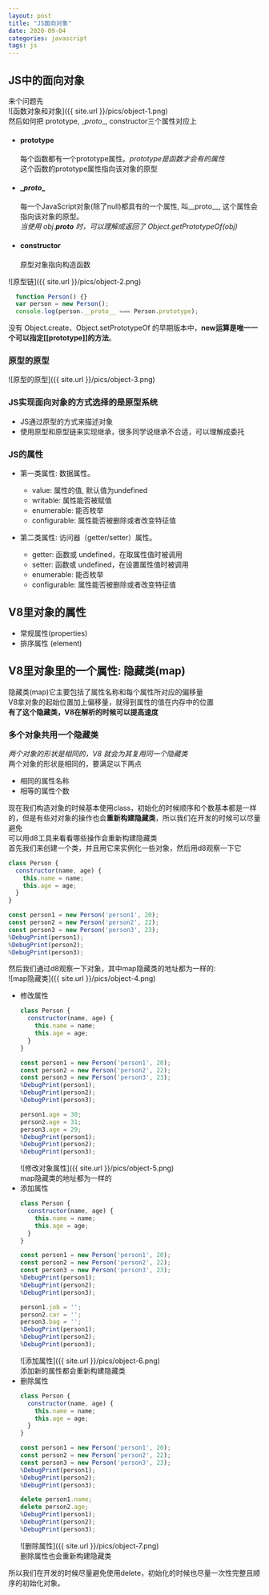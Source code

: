 ```yaml
---
layout: post  
title: "JS面向对象"  
date: 2020-09-04  
categories: javascript  
tags: js  
---
```


## JS中的面向对象  
来个问题先  
![函数对象和对象]({{ site.url }}/pics/object-1.png)  
然后如何把 prototype, \__proto__, constructor三个属性对应上  

- #### prototype  
  每个函数都有一个prototype属性。*prototype是函数才会有的属性*  
  这个函数的prototype属性指向该对象的原型  

- #### \__proto__  
  每一个JavaScript对象(除了null)都具有的一个属性, 叫__proto__, 这个属性会指向该对象的原型。  
  *当使用 obj.__proto__ 时，可以理解成返回了 Object.getPrototypeOf(obj)*  

- #### constructor  
  原型对象指向构造函数   

![原型链]({{ site.url }}/pics/object-2.png)  

``` javascript  
  function Person() {}
  var person = new Person();
  console.log(person.__proto__ === Person.prototype);
```  

没有 Object.create、Object.setPrototypeOf 的早期版本中，**new运算是唯一一个可以指定[[prototype]]的方法**。  

### 原型的原型  
![原型的原型]({{ site.url }}/pics/object-3.png)  

### JS实现面向对象的方式选择的是原型系统  
- JS通过原型的方式来描述对象  
- 使用原型和原型链来实现继承，很多同学说继承不合适，可以理解成委托  

### JS的属性  
- 第一类属性: 数据属性。  
  - value: 属性的值, 默认值为undefined  
  - writable: 属性能否被赋值  
  - enumerable: 能否枚举  
  - configurable: 属性能否被删除或者改变特征值  

- 第二类属性: 访问器（getter/setter）属性。  
  - getter: 函数或 undefined，在取属性值时被调用  
  - setter: 函数或 undefined，在设置属性值时被调用  
  - enumerable: 能否枚举  
  - configurable: 属性能否被删除或者改变特征值  

## V8里对象的属性  
- 常规属性(properties)  
- 排序属性 (element)

## V8里对象里的一个属性: 隐藏类(map)  
隐藏类(map)它主要包括了属性名称和每个属性所对应的偏移量  
V8拿对象的起始位置加上偏移量，就得到属性的值在内存中的位置  
**有了这个隐藏类，V8在解析的时候可以提高速度**  
### 多个对象共用一个隐藏类  
*两个对象的形状是相同的，V8 就会为其复用同一个隐藏类*  
两个对象的形状是相同的，要满足以下两点  
- 相同的属性名称  
- 相等的属性个数  

现在我们构造对象的时候基本使用class，初始化的时候顺序和个数基本都是一样的，但是有些对对象的操作也会**重新构建隐藏类**，所以我们在开发的时候可以尽量避免  
可以用d8工具来看看哪些操作会重新构建隐藏类  
首先我们来创建一个类，并且用它来实例化一些对象，然后用d8观察一下它  
``` javascript  
class Person {
  constructor(name, age) {
    this.name = name;
    this.age = age;
  }
}

const person1 = new Person('person1', 20);
const person2 = new Person('person2', 22);
const person3 = new Person('person3', 23);
%DebugPrint(person1);
%DebugPrint(person2);
%DebugPrint(person3);
```  

然后我们通过d8观察一下对象，其中map隐藏类的地址都为一样的:  
![map隐藏类]({{ site.url }}/pics/object-4.png)  
- 修改属性  
  ``` javascript  
  class Person {
    constructor(name, age) {
      this.name = name;
      this.age = age;
    }
  }

  const person1 = new Person('person1', 20);
  const person2 = new Person('person2', 22);
  const person3 = new Person('person3', 23);
  %DebugPrint(person1);
  %DebugPrint(person2);
  %DebugPrint(person3);

  person1.age = 30;
  person2.age = 31;
  person3.age = 29;
  %DebugPrint(person1);
  %DebugPrint(person2);
  %DebugPrint(person3);
  ```  
  ![修改对象属性]({{ site.url }}/pics/object-5.png)  
  map隐藏类的地址都为一样的  
- 添加属性  
  ``` javascript  
  class Person {
    constructor(name, age) {
      this.name = name;
      this.age = age;
    }
  }

  const person1 = new Person('person1', 20);
  const person2 = new Person('person2', 22);
  const person3 = new Person('person3', 23);
  %DebugPrint(person1);
  %DebugPrint(person2);
  %DebugPrint(person3);

  person1.job = '';
  person2.car = '';
  person3.bag = '';
  %DebugPrint(person1);
  %DebugPrint(person2);
  %DebugPrint(person3);
  ```  
  ![添加属性]({{ site.url }}/pics/object-6.png)  
  添加新的属性都会重新构建隐藏类  
- 删除属性  
  ``` javascript  
  class Person {
    constructor(name, age) {
      this.name = name;
      this.age = age;
    }
  }

  const person1 = new Person('person1', 20);
  const person2 = new Person('person2', 22);
  const person3 = new Person('person3', 23);
  %DebugPrint(person1);
  %DebugPrint(person2);
  %DebugPrint(person3);

  delete person1.name;
  delete person2.age;
  %DebugPrint(person1);
  %DebugPrint(person2);
  %DebugPrint(person3);
  ```  
  ![删除属性]({{ site.url }}/pics/object-7.png)  
  删除属性也会重新构建隐藏类  

所以我们在开发的时候尽量避免使用delete，初始化的时候也尽量一次性完整且顺序的初始化对象。  
